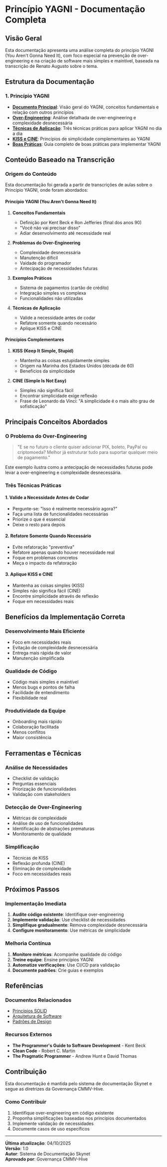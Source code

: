 # Princípio YAGNI - Documentação Completa

## Visão Geral

Esta documentação apresenta uma análise completa do princípio YAGNI (You Aren't Gonna Need It), com foco especial na prevenção de over-engineering e na criação de software mais simples e maintível, baseada na transcrição de Renato Augusto sobre o tema.

## Estrutura da Documentação

### 1. Princípio YAGNI
- **[Documento Principal](yagni-principle.md)**: Visão geral do YAGNI, conceitos fundamentais e relação com outros princípios
- **[Over-Engineering](yagni-over-engineering.md)**: Análise detalhada de over-engineering e complexidade desnecessária
- **[Técnicas de Aplicação](yagni-techniques.md)**: Três técnicas práticas para aplicar YAGNI no dia a dia
- **[KISS e CINE](yagni-kiss-cine.md)**: Princípios de simplicidade complementares ao YAGNI
- **[Boas Práticas](yagni-best-practices.md)**: Guia completo de boas práticas para implementar YAGNI

## Conteúdo Baseado na Transcrição

### Origem do Conteúdo
Esta documentação foi gerada a partir de transcrições de aulas sobre o Princípio YAGNI, onde foram abordados:

#### Princípio YAGNI (You Aren't Gonna Need It)
1. **Conceitos Fundamentais**
   - Definição por Kent Beck e Ron Jefferies (final dos anos 90)
   - "Você não vai precisar disso"
   - Adiar desenvolvimento até necessidade real

2. **Problemas do Over-Engineering**
   - Complexidade desnecessária
   - Manutenção difícil
   - Vaidade do programador
   - Antecipação de necessidades futuras

3. **Exemplos Práticos**
   - Sistema de pagamentos (cartão de crédito)
   - Integração simples vs complexa
   - Funcionalidades não utilizadas

4. **Técnicas de Aplicação**
   - Valide a necessidade antes de codar
   - Refatore somente quando necessário
   - Aplique KISS e CINE

#### Princípios Complementares
1. **KISS (Keep It Simple, Stupid)**
   - Mantenha as coisas estupidamente simples
   - Origem na Marinha dos Estados Unidos (década de 60)
   - Benefícios da simplicidade

2. **CINE (Simple Is Not Easy)**
   - Simples não significa fácil
   - Encontrar simplicidade exige reflexão
   - Frase de Leonardo da Vinci: "A simplicidade é o mais alto grau de sofisticação"

## Principais Conceitos Abordados

### O Problema do Over-Engineering
> "E se no futuro o cliente quiser adicionar PIX, boleto, PayPal ou criptomoeda? Melhor já estruturar tudo para suportar qualquer meio de pagamento."

Este exemplo ilustra como a antecipação de necessidades futuras pode levar a over-engineering e complexidade desnecessária.

### Três Técnicas Práticas

#### 1. Valide a Necessidade Antes de Codar
- Pergunte-se: "Isso é realmente necessário agora?"
- Faça uma lista de funcionalidades necessárias
- Priorize o que é essencial
- Deixe o resto para depois

#### 2. Refatore Somente Quando Necessário
- Evite refatoração "preventiva"
- Refatore apenas quando houver necessidade real
- Foque em problemas concretos
- Meça o impacto da refatoração

#### 3. Aplique KISS e CINE
- Mantenha as coisas simples (KISS)
- Simples não significa fácil (CINE)
- Encontre simplicidade através de reflexão
- Foque em necessidades reais

## Benefícios da Implementação Correta

### Desenvolvimento Mais Eficiente
- Foco em necessidades reais
- Evitação de complexidade desnecessária
- Entrega mais rápida de valor
- Manutenção simplificada

### Qualidade de Código
- Código mais simples e maintível
- Menos bugs e pontos de falha
- Facilidade de entendimento
- Flexibilidade real

### Produtividade da Equipe
- Onboarding mais rápido
- Colaboração facilitada
- Menos conflitos
- Maior consistência

## Ferramentas e Técnicas

### Análise de Necessidades
- Checklist de validação
- Perguntas essenciais
- Priorização de funcionalidades
- Validação com stakeholders

### Detecção de Over-Engineering
- Métricas de complexidade
- Análise de uso de funcionalidades
- Identificação de abstrações prematuras
- Monitoramento de qualidade

### Simplificação
- Técnicas de KISS
- Reflexão profunda (CINE)
- Eliminação de complexidade
- Foco em necessidades reais

## Próximos Passos

### Implementação Imediata
1. **Audite código existente**: Identifique over-engineering
2. **Implemente validação**: Use checklist de necessidades
3. **Simplifique gradualmente**: Remova complexidade desnecessária
4. **Configure monitoramento**: Use métricas de simplicidade

### Melhoria Contínua
1. **Monitore métricas**: Acompanhe qualidade do código
2. **Treine equipe**: Ensine princípios YAGNI
3. **Automatize verificações**: Use CI/CD para validação
4. **Documente padrões**: Crie guias e exemplos

## Referências

### Documentos Relacionados
- [Princípios SOLID](../../principios-solid/)
- [Arquitetura de Software](../../architecture/)
- [Padrões de Design](../../architecture/design-patterns/)

### Recursos Externos
- **The Programmer's Guide to Software Development** - Kent Beck
- **Clean Code** - Robert C. Martin
- **The Pragmatic Programmer** - Andrew Hunt e David Thomas

## Contribuição

Esta documentação é mantida pelo sistema de documentação Skynet e segue as diretrizes da Governança CMMV-Hive.

### Como Contribuir
1. Identifique over-engineering em código existente
2. Proponha simplificações baseadas nos princípios documentados
3. Implemente validação de necessidades
4. Documente casos de uso específicos

---

**Última atualização**: 04/10/2025  
**Versão**: 1.0  
**Autor**: Sistema de Documentação Skynet  
**Aprovado por**: Governança CMMV-Hive
